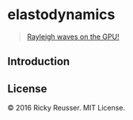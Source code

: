 # elastodynamics

> [Rayleigh waves on the GPU!](http://rickyreusser.com/demos/elastodynamics/)

## Introduction

## License

&copy; 2016 Ricky Reusser. MIT License.
